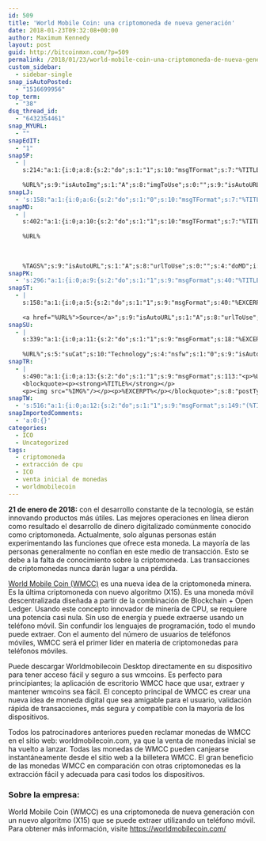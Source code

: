 ```yaml
---
id: 509
title: 'World Mobile Coin: una criptomoneda de nueva generación'
date: 2018-01-23T09:32:08+00:00
author: Maximum Kennedy
layout: post
guid: http://bitcoinmxn.com/?p=509
permalink: /2018/01/23/world-mobile-coin-una-criptomoneda-de-nueva-generacion/
custom_sidebar:
  - sidebar-single
snap_isAutoPosted:
  - "1516699956"
top_term:
  - "38"
dsq_thread_id:
  - "6432354461"
snap_MYURL:
  - ""
snapEdIT:
  - "1"
snap5P:
  - |
    s:214:"a:1:{i:0;a:8:{s:2:"do";s:1:"1";s:10:"msgTFormat";s:7:"%TITLE%";s:9:"msgFormat";s:18:"%EXCERPT%
    
    %URL%";s:9:"isAutoImg";s:1:"A";s:8:"imgToUse";s:0:"";s:9:"isAutoURL";s:1:"A";s:8:"urlToUse";s:0:"";s:4:"do5P";i:0;}}";
snapLJ:
  - 's:158:"a:1:{i:0;a:6:{s:2:"do";s:1:"0";s:10:"msgTFormat";s:7:"%TITLE%";s:9:"msgFormat";s:9:"%EXCERPT%";s:9:"isAutoURL";s:1:"A";s:8:"urlToUse";s:0:"";s:4:"doLJ";i:0;}}";'
snapMD:
  - |
    s:402:"a:1:{i:0;a:10:{s:2:"do";s:1:"1";s:10:"msgTFormat";s:7:"%TITLE%";s:9:"msgFormat";s:32:"%EXCERPT%
    
    %URL%
    
    
    
    %TAGS%";s:9:"isAutoURL";s:1:"A";s:8:"urlToUse";s:0:"";s:4:"doMD";i:0;s:8:"isPosted";s:1:"1";s:4:"pgID";s:12:"370c9c047887";s:7:"postURL";s:103:"https://medium.com/@BitcoinMXN/world-mobile-coin-una-criptomoneda-de-nueva-generaci%C3%B3n-370c9c047887";s:5:"pDate";s:19:"2018-01-23 09:32:12";}}";
snapPK:
  - 's:296:"a:1:{i:0;a:9:{s:2:"do";s:1:"1";s:9:"msgFormat";s:40:"%TITLE% - %URL% #bitcoin #mexico #crypto";s:9:"isAutoURL";s:1:"A";s:8:"urlToUse";s:0:"";s:4:"doPK";i:0;s:8:"isPosted";s:1:"1";s:4:"pgID";i:1367014322;s:7:"postURL";s:30:"https://www.plurk.com/p/mlvv02";s:5:"pDate";s:19:"2018-01-23 09:32:15";}}";'
snapST:
  - |
    s:158:"a:1:{i:0;a:5:{s:2:"do";s:1:"1";s:9:"msgFormat";s:40:"%EXCERPT%
    
    <a href="%URL%">Source</a>";s:9:"isAutoURL";s:1:"A";s:8:"urlToUse";s:0:"";s:4:"doST";i:0;}}";
snapSU:
  - |
    s:339:"a:1:{i:0;a:11:{s:2:"do";s:1:"1";s:9:"msgFormat";s:18:"%EXCERPT%
    
    %URL%";s:5:"suCat";s:10:"Technology";s:4:"nsfw";s:1:"0";s:9:"isAutoURL";s:1:"A";s:8:"urlToUse";s:0:"";s:4:"doSU";i:0;s:8:"isPosted";s:1:"1";s:4:"pgID";s:6:"1C6vpJ";s:7:"postURL";s:45:"http://www.stumbleupon.com/su/1C6vpJ/comments";s:5:"pDate";s:19:"2018-01-23 09:32:34";}}";
snapTR:
  - |
    s:490:"a:1:{i:0;a:13:{s:2:"do";s:1:"1";s:9:"msgFormat";s:113:"<p>%URL%</p>
    <blockquote><p><strong>%TITLE%</strong></p>
    <p><img src="%IMG%"/></p><p>%EXCERPT%</p></blockquote>";s:8:"postType";s:1:"T";s:10:"msgTFormat";s:7:"%TITLE%";s:9:"isAutoImg";s:1:"A";s:8:"imgToUse";s:0:"";s:9:"isAutoURL";s:1:"A";s:8:"urlToUse";s:0:"";s:4:"doTR";i:0;s:8:"isPosted";s:1:"1";s:4:"pgID";i:170033038333;s:7:"postURL";s:46:"http://bitcoinmxn.tumblr.com/post/170033038333";s:5:"pDate";s:19:"2018-01-23 09:32:36";}}";
snapTW:
  - 's:516:"a:1:{i:0;a:12:{s:2:"do";s:1:"1";s:9:"msgFormat";s:149:"(%TITLE%) - %URL% #bitcoin #criptomonedas #criptomoneda #blockchain #bitcoinMexico #bitcoinpanama #bitcoinvenezuela #ethereum #mexico #cryptocurrency";s:8:"attchImg";s:1:"1";s:9:"isAutoImg";s:1:"A";s:8:"imgToUse";s:0:"";s:9:"isAutoURL";s:1:"A";s:8:"urlToUse";s:0:"";s:4:"doTW";i:0;s:8:"isPosted";s:1:"1";s:4:"pgID";s:18:"955735007875739649";s:7:"postURL";s:57:"https://twitter.com/mxn_bitcoin/status/955735007875739649";s:5:"pDate";s:19:"2018-01-23 09:32:37";}}";'
snapImportedComments:
  - 'a:0:{}'
categories:
  - ICO
  - Uncategorized
tags:
  - criptomoneda
  - extracción de cpu
  - ICO
  - venta inicial de monedas
  - worldmobilecoin
---
```

**21 de enero de 2018:** con el desarrollo constante de la tecnología, se están innovando productos más útiles. Las mejores operaciones en línea dieron como resultado el desarrollo de dinero digitalizado comúnmente conocido como criptomoneda. Actualmente, solo algunas personas están experimentando las funciones que ofrece esta moneda. La mayoría de las personas generalmente no confían en este medio de transacción. Esto se debe a la falta de conocimiento sobre la criptomoneda. Las transacciones de criptomonedas nunca darán lugar a una pérdida.

[World Mobile Coin (WMCC)](http://worldmobilecoin.com/) es una nueva idea de la criptomoneda minera. Es la última criptomoneda con nuevo algoritmo (X15). Es una moneda móvil descentralizada diseñada a partir de la combinación de Blockchain + Open Ledger. Usando este concepto innovador de minería de CPU, se requiere una potencia casi nula. Sin uso de energía y puede extraerse usando un teléfono móvil. Sin confundir los lenguajes de programación, todo el mundo puede extraer. Con el aumento del número de usuarios de teléfonos móviles, WMCC será el primer líder en materia de criptomonedas para teléfonos móviles.

Puede descargar Worldmobilecoin Desktop directamente en su dispositivo para tener acceso fácil y seguro a sus wmcoins. Es perfecto para principiantes; la aplicación de escritorio WMCC hace que usar, extraer y mantener wmcoins sea fácil. El concepto principal de WMCC es crear una nueva idea de moneda digital que sea amigable para el usuario, validación rápida de transacciones, más segura y compatible con la mayoría de los dispositivos.

Todos los patrocinadores anteriores pueden reclamar monedas de WMCC en el sitio web: worldmobilecoin.com, ya que la venta de monedas inicial se ha vuelto a lanzar. Todas las monedas de WMCC pueden canjearse instantáneamente desde el sitio web a la billetera WMCC. El gran beneficio de las monedas WMCC en comparación con otras criptomonedas es la extracción fácil y adecuada para casi todos los dispositivos.

### Sobre la empresa:

World Mobile Coin (WMCC) es una criptomoneda de nueva generación con un nuevo algoritmo (X15) que se puede extraer utilizando un teléfono móvil. Para obtener más información, visite <https://worldmobilecoin.com/>